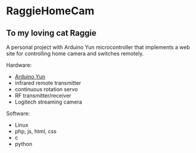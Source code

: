 # RaggieHomeCam
## To my loving cat Raggie
A personal project with Arduino Yun microcontroller that implements a web site for controlling home camera and switches remotely.

Hardware:
* [Arduino Yun](https://www.arduino.cc/en/Main/ArduinoBoardYun)
* infrared remote transmitter
* continuous rotation servo
* RF transmitter/receiver
* Logitech streaming camera

Software:
* Linux
* php, js, html, css
* c
* python

